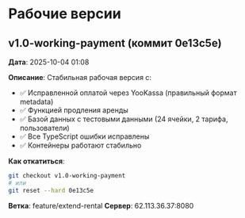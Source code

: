 # Рабочие версии

## v1.0-working-payment (коммит 0e13c5e)

**Дата**: 2025-10-04 01:08

**Описание**: Стабильная рабочая версия с:
- ✅ Исправленной оплатой через YooKassa (правильный формат metadata)
- ✅ Функцией продления аренды
- ✅ Базой данных с тестовыми данными (24 ячейки, 2 тарифа, пользователи)
- ✅ Все TypeScript ошибки исправлены
- ✅ Контейнеры работают стабильно

**Как откатиться**:
```bash
git checkout v1.0-working-payment
# или
git reset --hard 0e13c5e
```

**Ветка**: feature/extend-rental
**Сервер**: 62.113.36.37:8080

